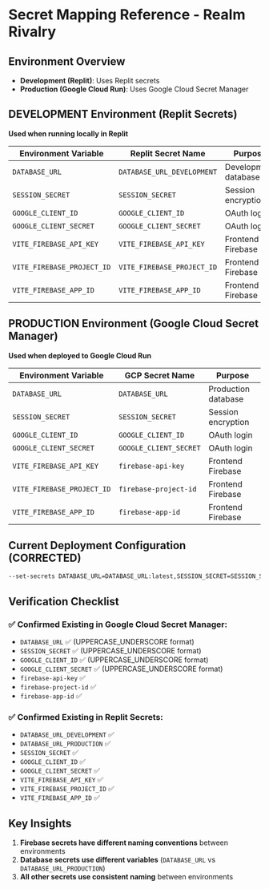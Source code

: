 # Secret Mapping Reference - Realm Rivalry

## Environment Overview

- **Development (Replit)**: Uses Replit secrets
- **Production (Google Cloud Run)**: Uses Google Cloud Secret Manager

## DEVELOPMENT Environment (Replit Secrets)
**Used when running locally in Replit**

| Environment Variable | Replit Secret Name | Purpose |
|---------------------|-------------------|---------|
| `DATABASE_URL` | `DATABASE_URL_DEVELOPMENT` | Development database |
| `SESSION_SECRET` | `SESSION_SECRET` | Session encryption |
| `GOOGLE_CLIENT_ID` | `GOOGLE_CLIENT_ID` | OAuth login |
| `GOOGLE_CLIENT_SECRET` | `GOOGLE_CLIENT_SECRET` | OAuth login |
| `VITE_FIREBASE_API_KEY` | `VITE_FIREBASE_API_KEY` | Frontend Firebase |
| `VITE_FIREBASE_PROJECT_ID` | `VITE_FIREBASE_PROJECT_ID` | Frontend Firebase |
| `VITE_FIREBASE_APP_ID` | `VITE_FIREBASE_APP_ID` | Frontend Firebase |

## PRODUCTION Environment (Google Cloud Secret Manager)
**Used when deployed to Google Cloud Run**

| Environment Variable | GCP Secret Name | Purpose |
|---------------------|-----------------|---------|
| `DATABASE_URL` | `DATABASE_URL` | Production database |
| `SESSION_SECRET` | `SESSION_SECRET` | Session encryption |
| `GOOGLE_CLIENT_ID` | `GOOGLE_CLIENT_ID` | OAuth login |
| `GOOGLE_CLIENT_SECRET` | `GOOGLE_CLIENT_SECRET` | OAuth login |
| `VITE_FIREBASE_API_KEY` | `firebase-api-key` | Frontend Firebase |
| `VITE_FIREBASE_PROJECT_ID` | `firebase-project-id` | Frontend Firebase |
| `VITE_FIREBASE_APP_ID` | `firebase-app-id` | Frontend Firebase |

## Current Deployment Configuration (CORRECTED)
```bash
--set-secrets DATABASE_URL=DATABASE_URL:latest,SESSION_SECRET=SESSION_SECRET:latest,VITE_FIREBASE_API_KEY=firebase-api-key:latest,VITE_FIREBASE_PROJECT_ID=firebase-project-id:latest,VITE_FIREBASE_APP_ID=firebase-app-id:latest,GOOGLE_CLIENT_ID=GOOGLE_CLIENT_ID:latest,GOOGLE_CLIENT_SECRET=GOOGLE_CLIENT_SECRET:latest
```

## Verification Checklist

### ✅ Confirmed Existing in Google Cloud Secret Manager:
- `DATABASE_URL` ✅ (UPPERCASE_UNDERSCORE format)
- `SESSION_SECRET` ✅ (UPPERCASE_UNDERSCORE format) 
- `GOOGLE_CLIENT_ID` ✅ (UPPERCASE_UNDERSCORE format)
- `GOOGLE_CLIENT_SECRET` ✅ (UPPERCASE_UNDERSCORE format)
- `firebase-api-key` ✅
- `firebase-project-id` ✅
- `firebase-app-id` ✅

### ✅ Confirmed Existing in Replit Secrets:
- `DATABASE_URL_DEVELOPMENT` ✅
- `DATABASE_URL_PRODUCTION` ✅
- `SESSION_SECRET` ✅
- `GOOGLE_CLIENT_ID` ✅
- `GOOGLE_CLIENT_SECRET` ✅
- `VITE_FIREBASE_API_KEY` ✅
- `VITE_FIREBASE_PROJECT_ID` ✅
- `VITE_FIREBASE_APP_ID` ✅

## Key Insights
1. **Firebase secrets have different naming conventions** between environments
2. **Database secrets use different variables** (`DATABASE_URL` vs `DATABASE_URL_PRODUCTION`)
3. **All other secrets use consistent naming** between environments